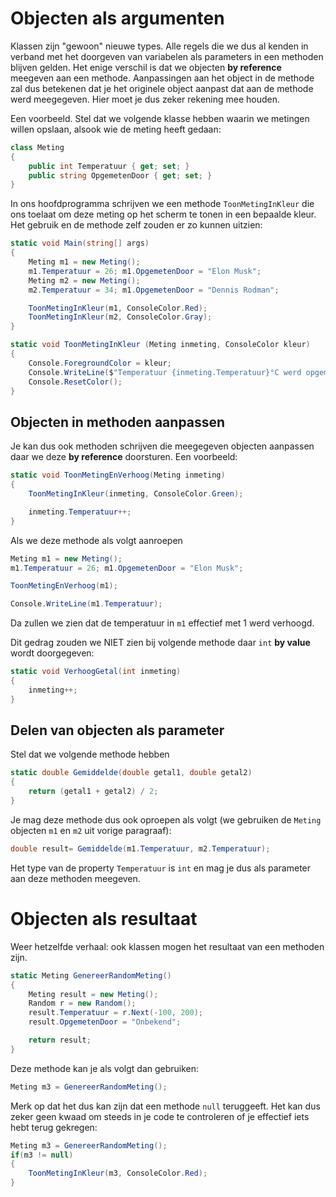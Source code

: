 # Objecten als argumenten

Klassen zijn "gewoon" nieuwe types. Alle regels die we dus al kenden in verband met het doorgeven van variabelen als parameters in een methoden blijven gelden.
Het enige verschil is dat we objecten **by reference** meegeven aan een methode. Aanpassingen aan het object in de methode zal dus betekenen dat je het originele object aanpast dat aan de methode werd meegegeven. Hier moet je dus zeker rekening mee houden.

Een voorbeeld. Stel dat we volgende klasse hebben waarin we metingen willen opslaan, alsook wie de meting heeft gedaan:

```csharp
class Meting
{
    public int Temperatuur { get; set; }
    public string OpgemetenDoor { get; set; }
}
```

In ons hoofdprogramma schrijven we een methode ``ToonMetingInKleur`` die ons toelaat om deze meting op het scherm te tonen in een bepaalde kleur. Het gebruik en de methode zelf zouden er zo kunnen uitzien:

```csharp
static void Main(string[] args)
{
    Meting m1 = new Meting();
    m1.Temperatuur = 26; m1.OpgemetenDoor = "Elon Musk";
    Meting m2 = new Meting();
    m2.Temperatuur = 34; m1.OpgemetenDoor = "Dennis Rodman";

    ToonMetingInKleur(m1, ConsoleColor.Red);
    ToonMetingInKleur(m2, ConsoleColor.Gray);
}

static void ToonMetingInKleur (Meting inmeting, ConsoleColor kleur)
{
    Console.ForegroundColor = kleur;
    Console.WriteLine($"Temperatuur {inmeting.Temperatuur}°C werd opgemeten door {inmeting.OpgemetenDoor}");
    Console.ResetColor();
}
```

## Objecten in methoden aanpassen

Je kan dus ook methoden schrijven die meegegeven objecten aanpassen daar we deze **by reference** doorsturen. Een voorbeeld:

```csharp
static void ToonMetingEnVerhoog(Meting inmeting)
{
    ToonMetingInKleur(inmeting, ConsoleColor.Green);

    inmeting.Temperatuur++;
}
```

Als we deze methode als volgt aanroepen
```csharp
Meting m1 = new Meting();
m1.Temperatuur = 26; m1.OpgemetenDoor = "Elon Musk";

ToonMetingEnVerhoog(m1);

Console.WriteLine(m1.Temperatuur);
```

Da zullen we zien dat de temperatuur in ``m1`` effectief met 1 werd verhoogd.

Dit gedrag zouden we NIET zien bij volgende methode daar ``int`` **by value** wordt doorgegeven:

```csharp
static void VerhoogGetal(int inmeting)
{
    inmeting++;
}
```

## Delen van objecten als parameter

Stel dat we volgende methode hebben

```csharp
static double Gemiddelde(double getal1, double getal2)
{
    return (getal1 + getal2) / 2;
}
```

Je mag deze methode dus ook oproepen als volgt (we gebruiken de ``Meting`` objecten ``m1`` en ``m2`` uit vorige paragraaf):

```csharp
double result= Gemiddelde(m1.Temperatuur, m2.Temperatuur);
```

Het type van de property ``Temperatuur`` is ``int`` en mag je dus als parameter aan deze methoden meegeven.

# Objecten als resultaat

Weer hetzelfde verhaal: ook klassen mogen het resultaat van een methoden zijn.

```csharp
static Meting GenereerRandomMeting()
{
    Meting result = new Meting();
    Random r = new Random();
    result.Temperatuur = r.Next(-100, 200);
    result.OpgemetenDoor = "Onbekend";

    return result;
}
```

Deze methode kan je als volgt dan gebruiken:

```csharp
Meting m3 = GenereerRandomMeting();
```

Merk op dat het dus kan zijn dat een methode ``null`` teruggeeft. Het kan dus zeker geen kwaad om steeds in je code te controleren of je effectief iets hebt terug gekregen:

```csharp
Meting m3 = GenereerRandomMeting();
if(m3 != null)
{
    ToonMetingInKleur(m3, ConsoleColor.Red);
}
```